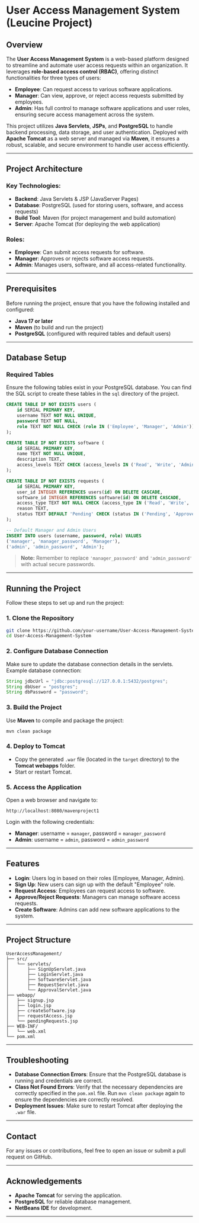 # User Access Management System (Leucine Project)

## Overview

The **User Access Management System** is a web-based platform designed to streamline and automate user access requests within an organization. It leverages **role-based access control (RBAC)**, offering distinct functionalities for three types of users:

- **Employee**: Can request access to various software applications.
- **Manager**: Can view, approve, or reject access requests submitted by employees.
- **Admin**: Has full control to manage software applications and user roles, ensuring secure access management across the system.

This project utilizes **Java Servlets**, **JSPs**, and **PostgreSQL** to handle backend processing, data storage, and user authentication. Deployed with **Apache Tomcat** as a web server and managed via **Maven**, it ensures a robust, scalable, and secure environment to handle user access efficiently.

---

## Project Architecture

### Key Technologies:
- **Backend**: Java Servlets & JSP (JavaServer Pages)
- **Database**: PostgreSQL (used for storing users, software, and access requests)
- **Build Tool**: Maven (for project management and build automation)
- **Server**: Apache Tomcat (for deploying the web application)

### Roles:
- **Employee**: Can submit access requests for software.
- **Manager**: Approves or rejects software access requests.
- **Admin**: Manages users, software, and all access-related functionality.

---

## Prerequisites

Before running the project, ensure that you have the following installed and configured:

- **Java 17 or later**
- **Maven** (to build and run the project)
- **PostgreSQL** (configured with required tables and default users)

---

## Database Setup

### Required Tables

Ensure the following tables exist in your PostgreSQL database. You can find the SQL script to create these tables in the `sql` directory of the project.

```sql
CREATE TABLE IF NOT EXISTS users (
    id SERIAL PRIMARY KEY,
    username TEXT NOT NULL UNIQUE,
    password TEXT NOT NULL,
    role TEXT NOT NULL CHECK (role IN ('Employee', 'Manager', 'Admin'))
);

CREATE TABLE IF NOT EXISTS software (
    id SERIAL PRIMARY KEY,
    name TEXT NOT NULL UNIQUE,
    description TEXT,
    access_levels TEXT CHECK (access_levels IN ('Read', 'Write', 'Admin'))
);

CREATE TABLE IF NOT EXISTS requests (
    id SERIAL PRIMARY KEY,
    user_id INTEGER REFERENCES users(id) ON DELETE CASCADE,
    software_id INTEGER REFERENCES software(id) ON DELETE CASCADE,
    access_type TEXT NOT NULL CHECK (access_type IN ('Read', 'Write', 'Admin')),
    reason TEXT,
    status TEXT DEFAULT 'Pending' CHECK (status IN ('Pending', 'Approved', 'Rejected'))
);

-- Default Manager and Admin Users
INSERT INTO users (username, password, role) VALUES
('manager', 'manager_password', 'Manager'),
('admin', 'admin_password', 'Admin');
```

> **Note:** Remember to replace `'manager_password'` and `'admin_password'` with actual secure passwords.

---

## Running the Project

Follow these steps to set up and run the project:

### 1. Clone the Repository

```bash
git clone https://github.com/your-username/User-Access-Management-System.git
cd User-Access-Management-System
```

### 2. Configure Database Connection

Make sure to update the database connection details in the servlets. Example database connection:

```java
String jdbcUrl = "jdbc:postgresql://127.0.0.1:5432/postgres";
String dbUser = "postgres";
String dbPassword = "password";
```

### 3. Build the Project

Use **Maven** to compile and package the project:

```bash
mvn clean package
```

### 4. Deploy to Tomcat

- Copy the generated `.war` file (located in the `target` directory) to the **Tomcat webapps** folder.
- Start or restart Tomcat.

### 5. Access the Application

Open a web browser and navigate to:

```
http://localhost:8080/mavenproject1
```

Login with the following credentials:

- **Manager**: username = `manager`, password = `manager_password`
- **Admin**: username = `admin`, password = `admin_password`

---

## Features

- **Login**: Users log in based on their roles (Employee, Manager, Admin).
- **Sign Up**: New users can sign up with the default "Employee" role.
- **Request Access**: Employees can request access to software.
- **Approve/Reject Requests**: Managers can manage software access requests.
- **Create Software**: Admins can add new software applications to the system.

---

## Project Structure

```plaintext
UserAccessManagement/
├── src/
│   └── servlets/
│       ├── SignUpServlet.java
│       ├── LoginServlet.java
│       ├── SoftwareServlet.java
│       ├── RequestServlet.java
│       └── ApprovalServlet.java
├── webapp/
│   ├── signup.jsp
│   ├── login.jsp
│   ├── createSoftware.jsp
│   ├── requestAccess.jsp
│   └── pendingRequests.jsp
├── WEB-INF/
│   └── web.xml
└── pom.xml
```

---

## Troubleshooting

- **Database Connection Errors**: Ensure that the PostgreSQL database is running and credentials are correct.
- **Class Not Found Errors**: Verify that the necessary dependencies are correctly specified in the `pom.xml` file. Run `mvn clean package` again to ensure the dependencies are correctly resolved.
- **Deployment Issues**: Make sure to restart Tomcat after deploying the `.war` file.

---


## Contact

For any issues or contributions, feel free to open an issue or submit a pull request on GitHub.

---

## Acknowledgements

- **Apache Tomcat** for serving the application.
- **PostgreSQL** for reliable database management.
- **NetBeans IDE** for development.

--- 

